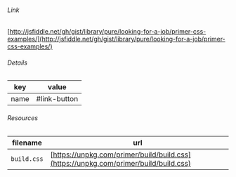 <!--
https://pypi.org/project/jsfiddle-readme/
-->


###### Link
[http://jsfiddle.net/gh/gist/library/pure/looking-for-a-job/primer-css-examples/](http://jsfiddle.net/gh/gist/library/pure/looking-for-a-job/primer-css-examples/)

###### Details
key|value
-|-
name|#link-button

###### Resources
filename|url
-|-
`build.css`|[https://unpkg.com/primer/build/build.css](https://unpkg.com/primer/build/build.css)